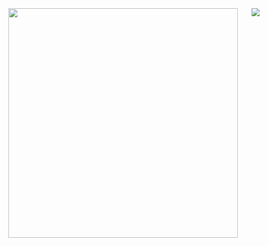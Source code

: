 <a href="https://github.com/anuraghazra/github-readme-stats">
  <img align="left" width="460" src="https://github-readme-stats.vercel.app/api?username=WuzgXY-GitHub&count_private=false&show_icons=true&theme=dark&hide_title=true" />
  <img align="right" src="https://github-readme-stats.vercel.app/api/top-langs/?username=WuzgXY-GitHub&count_private=false&theme=dark&layout=default" />
</a>

<!--### Hi there 👋

**WuzgXY-GitHub/WuzgXY-GitHub** is a ✨ _special_ ✨ repository because its `README.md` (this file) appears on your GitHub profile.

Here are some ideas to get you started:

- 🔭 I’m currently working on ...
- 🌱 I’m currently learning ...
- 👯 I’m looking to collaborate on ...
- 🤔 I’m looking for help with ...
- 💬 Ask me about ...
- 📫 How to reach me: ...
- 😄 Pronouns: ...
- ⚡ Fun fact: ...
-->
